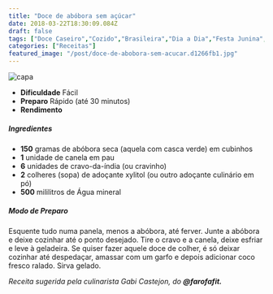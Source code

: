 ```yaml
---
title: "Doce de abóbora sem açúcar"
date: 2018-03-22T18:30:09.084Z
draft: false
tags: ["Doce Caseiro","Cozido","Brasileira","Dia a Dia","Festa Junina","Doces","receita saudável","Receitas com frutas","Receitas rápidas","Receitas simples e fáceis"]
categories: ["Receitas"]
featured_image: "/post/doce-de-abobora-sem-acucar.d1266fb1.jpg"
---
```


![capa](/post/doce-de-abobora-sem-acucar.d1266fb1.jpg)

*   **Dificuldade** Fácil
*   **Preparo** Rápido (até 30 minutos)
*   **Rendimento**

##### Ingredientes

*   **150** gramas de abóbora seca (aquela com casca verde) em cubinhos
*   **1** unidade de canela em pau
*   **6** unidades de cravo-da-índia (ou cravinho)
*   **2** colheres (sopa) de adoçante xylitol (ou outro adoçante culinário em pó)
*   **500** mililitros de Água mineral

##### Modo de Preparo

Esquente tudo numa panela, menos a abóbora, até ferver. Junte a abóbora e deixe cozinhar até o ponto desejado. Tire o cravo e a canela, deixe esfriar e leve à geladeira. Se quiser fazer aquele doce de colher, é só deixar cozinhar até despedaçar, amassar com um garfo e depois adicionar coco fresco ralado. Sirva gelado.

_Receita sugerida pela culinarista Gabi Castejon, do **@farofafit.**_

